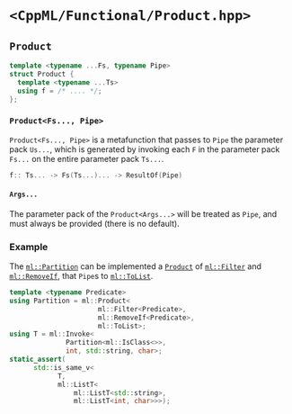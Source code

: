 # `<CppML/Functional/Product.hpp>`

## `Product`

```c++
template <typename ...Fs, typename Pipe>
struct Product {
  template <typename ...Ts>
  using f = /* .... */;
};
```
### `Product<Fs..., Pipe>`

`Product<Fs..., Pipe>` is a metafunction that passes to `Pipe` the parameter pack `Us...`, which is generated by invoking each `F` in the parameter pack `Fs...` on the entire parameter pack `Ts...`.

```c++
f:: Ts... -> Fs(Ts...)... -> ResultOf(Pipe)
```

#### `Args...`

The parameter pack of the `Product<Args...>` will be treated as `Pipe`, and must always be provided (there is no default).

### Example

The [`ml::Partition`](../Algorithm/Partition.md) can be implemented a [`Product`](./Product.md) of [`ml::Filter`](../Algorithm/Filter.md) and [`ml::RemoveIf`](../Algorithm/RemoveIf.md), that `Pipe`s to [`ml::ToList`](./ToList.md).

```c++
template <typename Predicate>
using Partition = ml::Product<
                      ml::Filter<Predicate>,
                      ml::RemoveIf<Predicate>,
                      ml::ToList>;
using T = ml::Invoke<
              Partition<ml::IsClass<>>,
              int, std::string, char>;
static_assert(
      std::is_same_v<
            T,
            ml::ListT<
                ml::ListT<std::string>,
                ml::ListT<int, char>>>);
```
